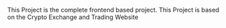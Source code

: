 This Project is the complete frontend based project.
This Project is based on the Crypto Exchange and Trading Website
